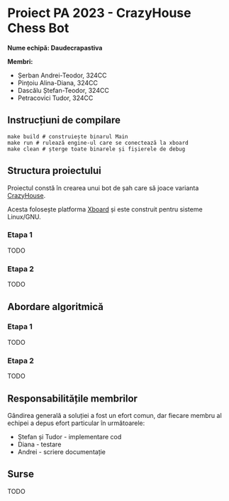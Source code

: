 # Proiect PA 2023 - CrazyHouse Chess Bot
__Nume echipă: Daudecrapastiva__

__Membri:__
* Șerban Andrei-Teodor, 324CC
* Pințoiu Alina-Diana, 324CC
* Dascălu Ștefan-Teodor, 324CC
* Petracovici Tudor, 324CC

## Instrucțiuni de compilare

```
make build # construiește binarul Main
make run # rulează engine-ul care se conectează la xboard
make clean # șterge toate binarele și fișierele de debug
```

## Structura proiectului
Proiectul constă în crearea unui bot de șah care să joace varianta [CrazyHouse](https://www.chess.com/article/view/crazyhouse-chess).

Acesta folosește platforma [Xboard](https://www.gnu.org/software/xboard/) și este construit pentru sisteme Linux/GNU.

### Etapa 1
TODO
### Etapa 2
TODO
## Abordare algoritmică
### Etapa 1
TODO
### Etapa 2
TODO
## Responsabilitățile membrilor
Gândirea generală a soluției a fost un efort comun, dar fiecare membru al echipei a depus efort particular în următoarele:

* Ștefan și Tudor - implementare cod
* Diana - testare
* Andrei - scriere documentație
## Surse
TODO
